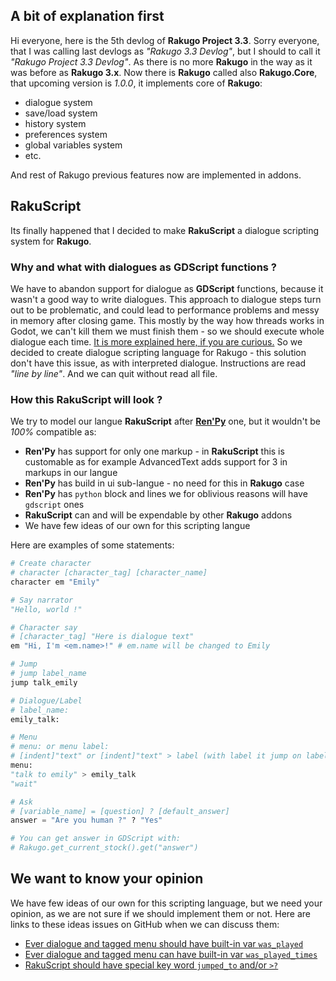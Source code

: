 ## A bit of explanation first

Hi everyone, here is the 5th devlog of **Rakugo Project 3.3**.
Sorry everyone, that I was calling last devlogs as *"Rakugo 3.3 Devlog"*, 
but I should to call it *"Rakugo Project 3.3 Devlog"*.
As there is no more **Rakugo** in the way as it was before as **Rakugo 3.x**. Now there is **Rakugo** called also **Rakugo.Core**, that upcoming version is *1.0.0*, it implements core of **Rakugo**:

- dialogue system
- save/load system
- history system
- preferences system
- global variables system
- etc.

And rest of Rakugo previous features now are implemented in addons.

## RakuScript

Its finally happened that I decided to make **RakuScript** a dialogue scripting system for **Rakugo**.

### Why and what with dialogues as GDScript functions ?

We have to abandon support for dialogue as **GDScript** functions, because it wasn't a good way to write dialogues.
This approach to dialogue steps turn out to be problematic, and could lead to performance problems and messy in memory after closing game.
This mostly by the way how threads works in Godot, we can't kill them we must finish them - so we should execute whole dialogue each time. 
[It is more explained here, if you are curious.](https://github.com/rakugoteam/Rakugo/issues/21)
So we decided to create dialogue scripting language for Rakugo - this solution don't have this issue, as with interpreted dialogue. Instructions are read *"line by line"*. And we can quit without read all file.

### How this RakuScript will look ?

We try to model our langue **RakuScript** after [**Ren'Py**](https://www.renpy.org/doc/html/quickstart.html#a-simple-game) one, but it wouldn't be *100%* compatible as:

- **Ren'Py** has support for only one markup - in **RakuScript** this is customable as for example AdvancedText adds support for 3 in markups in our langue
- **Ren'Py** has build in ui sub-langue - no need for this in **Rakugo** case
- **Ren'Py** has `python` block and lines we for oblivious reasons will have `gdscript` ones
- **RakuScript** can and will be expendable by other **Rakugo** addons 
- We have few ideas of our own for this scripting langue

Here are examples of some statements:
```python
# Create character
# character [character_tag] [character_name]
character em "Emily"

# Say narrator
"Hello, world !"

# Character say
# [character_tag] "Here is dialogue text"
em "Hi, I'm <em.name>!" # em.name will be changed to Emily

# Jump
# jump label_name
jump talk_emily

# Dialogue/Label
# label_name:
emily_talk:

# Menu
# menu: or menu label:
# [indent]"text" or [indent]"text" > label (with label it jump on label)
menu:
"talk to emily" > emily_talk
"wait"

# Ask
# [variable_name] = [question] ? [default_answer]
answer = "Are you human ?" ? "Yes"

# You can get answer in GDScript with:
# Rakugo.get_current_stock().get("answer")
```
## We want to know your opinion

We have few ideas of our own for this scripting language, but we need your opinion, as we are not sure if we should implement them or not.
Here are links to these ideas issues on GitHub when we can discuss them:

- [Ever dialogue and tagged menu should have built-in var `was_played`](https://github.com/rakugoteam/Rakugo/issues/27)
- [Ever dialogue and tagged menu can have built-in var `was_played_times`](https://github.com/rakugoteam/Rakugo/issues/26)
- [RakuScript should have special key word `jumped_to` and/or `>?`](https://github.com/rakugoteam/Rakugo/issues/24)